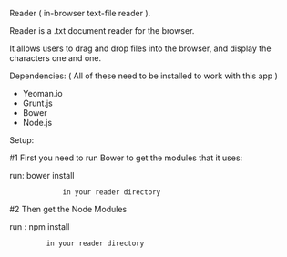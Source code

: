 Reader ( in-browser text-file reader ).



Reader is a .txt document reader for the browser.

It allows users to drag and drop files into the browser,
and display the characters one and one.



Dependencies:
( All of these need to be installed to work with this app )

- Yeoman.io
- Grunt.js
- Bower
- Node.js


Setup:

#1 First you need to run Bower to get the modules that it uses:

  run: 	 bower install
  
                 in your reader directory


   


#2 Then get the Node Modules

run :      npm install

			
	       	 in your reader directory
   


